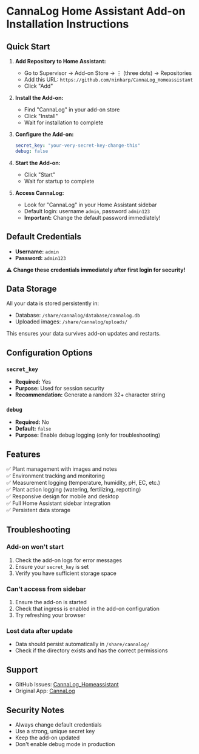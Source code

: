 # CannaLog Home Assistant Add-on Installation Instructions

## Quick Start

1. **Add Repository to Home Assistant:**
   - Go to Supervisor → Add-on Store → ⋮ (three dots) → Repositories
   - Add this URL: `https://github.com/ninharp/CannaLog_Homeassistant`
   - Click "Add"

2. **Install the Add-on:**
   - Find "CannaLog" in your add-on store
   - Click "Install"
   - Wait for installation to complete

3. **Configure the Add-on:**
   ```yaml
   secret_key: "your-very-secret-key-change-this"
   debug: false
   ```

4. **Start the Add-on:**
   - Click "Start"
   - Wait for startup to complete

5. **Access CannaLog:**
   - Look for "CannaLog" in your Home Assistant sidebar
   - Default login: username `admin`, password `admin123`
   - **Important:** Change the default password immediately!

## Default Credentials

- **Username:** `admin`
- **Password:** `admin123`

⚠️ **Change these credentials immediately after first login for security!**

## Data Storage

All your data is stored persistently in:
- Database: `/share/cannalog/database/cannalog.db`
- Uploaded images: `/share/cannalog/uploads/`

This ensures your data survives add-on updates and restarts.

## Configuration Options

### `secret_key`
- **Required:** Yes
- **Purpose:** Used for session security
- **Recommendation:** Generate a random 32+ character string

### `debug`
- **Required:** No
- **Default:** `false`
- **Purpose:** Enable debug logging (only for troubleshooting)

## Features

✅ Plant management with images and notes  
✅ Environment tracking and monitoring  
✅ Measurement logging (temperature, humidity, pH, EC, etc.)  
✅ Plant action logging (watering, fertilizing, repotting)  
✅ Responsive design for mobile and desktop  
✅ Full Home Assistant sidebar integration  
✅ Persistent data storage  

## Troubleshooting

### Add-on won't start
1. Check the add-on logs for error messages
2. Ensure your `secret_key` is set
3. Verify you have sufficient storage space

### Can't access from sidebar
1. Ensure the add-on is started
2. Check that ingress is enabled in the add-on configuration
3. Try refreshing your browser

### Lost data after update
- Data should persist automatically in `/share/cannalog/`
- Check if the directory exists and has the correct permissions

## Support

- GitHub Issues: [CannaLog_Homeassistant](https://github.com/ninharp/CannaLog_Homeassistant/issues)
- Original App: [CannaLog](https://github.com/ninharp/CannaLog)

## Security Notes

- Always change default credentials
- Use a strong, unique secret key
- Keep the add-on updated
- Don't enable debug mode in production